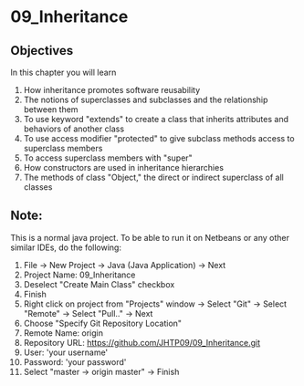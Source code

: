 # 09_Inheritance

Objectives
-----------
In this chapter you will learn

1. How inheritance promotes software reusability
2. The notions of superclasses and subclasses and the relationship between them
3. To use keyword "extends" to create a class that inherits attributes and behaviors of another class
4. To use access modifier "protected" to give subclass methods access to superclass members
5. To access superclass members with "super"
6. How constructors are used in inheritance hierarchies
7. The methods of class "Object," the direct or indirect superclass of all classes


Note:
-----
This is a normal java project. To be able to run it on Netbeans or any other similar IDEs, do the following:

1. File -> New Project -> Java (Java Application) -> Next
2. Project Name: 09_Inheritance
3. Deselect "Create Main Class" checkbox
4. Finish
5. Right click on project from "Projects" window -> Select "Git" -> Select "Remote" -> Select "Pull.." -> Next
6. Choose "Specify Git Repository Location"
7. Remote Name: origin
8. Repository URL: https://github.com/JHTP09/09_Inheritance.git
9. User: 'your username'
10. Password: 'your password'
11. Select "master -> origin master" -> Finish
